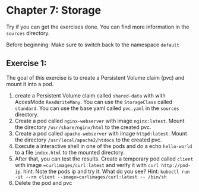 # Chapter 7: Storage
Try if you can get the exercises done. You can find more information in the `sources` directory.


Before beginning: Make sure to switch back to the namespace `default`

## Exercise 1:

The goal of this exercise is to create a Persistent Volume claim (pvc) and mount it into a pod.

1. create a Persistent Volume claim called `shared-data` with with AccesMode `ReadWriteMany`. You can use the `StorageClass` called `standard`. You can use the base yaml called `pvc.yaml` in the `sources` directory.
2. Create a pod called `nginx-webserver` with image `nginx:latest`. Mount the directory `/usr/share/nginx/html` to the created pvc.
3. Create a pod called `apache-webserver` with image `httpd:latest`. Mount the directory `/usr/local/apache2/htdocs` to the created pvc.
4. Execute a interactive shell in one of the pods and do a echo `hello-world` to a file `index.html` to the mounted directory.
5. After that, you can test the results. Create a temporary pod called `client` with image `=curlimages/curl:latest` and verify it with `curl http://pod-ip`. hint: Note the pods ip and try it. What do you see? Hint: `kubectl run -it --rm client --image=curlimages/curl:latest -- /bin/sh`
6. Delete the pod and pvc

